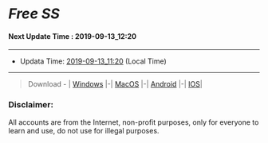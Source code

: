
# *Free SS*

#### Next Update Time : 2019-09-13_12:20

---
* Updata Time: [2019-09-13_11:20](https://github.com/Geek-007/free-SS/blob/master/2019-09-13_11:20_FreeSS.txt) (Local Time)
---

> Download - | [Windows](https://github.com/shadowsocks/shadowsocks-windows/releases) |-| [MacOS](https://github.com/shadowsocks/shadowsocks-iOS/releases) |-| [Android](https://github.com/shadowsocks/shadowsocks-android/releases) |-| [IOS](https://itunes.apple.com/us/)|

### Disclaimer:
All accounts are from the Internet, non-profit purposes, only for everyone to learn and use, do not use for illegal purposes.
<br>
